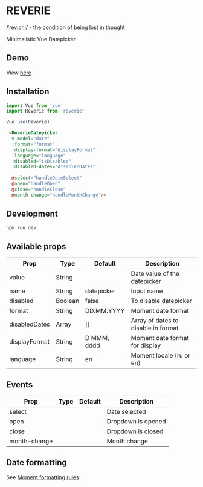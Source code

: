 # REVERIE

/ˈrev.ər.i/ - the condition of being lost in thought

Minimalistic Vue Datepicker

## Demo 
View [here](https://dist-vxwuxenrip.now.sh)

## Installation
```js
import Vue from 'vue'
import Reverie from 'reverie'

Vue.use(Reverie)
```

```html
 <ReverieDatepicker
  v-model="date"
  :format="format"
  :display-format="displayFormat"
  :language="language"
  :disabled="isDisabled"
  :disabled-dates="disabledDates"
  
  @select="handleDateSelect"
  @open="handleOpen"
  @close="handleClose"
  @month-change="handleMonthChange"/>
```
## Development

```bash
npm run dev

```

## Available props

| Prop                          | Type            | Default     | Description                              |
|-------------------------------|-----------------|-------------|------------------------------------------|
| value                         | String          |             | Date value of the datepicker             |
| name                          | String          | datepicker  | Input name                               |
| disabled                      | Boolean         | false       | To disable datepicker                    |
| format                        | String          | DD.MM.YYYY  | Moment date format                       |
| disabledDates                 | Array           | []          | Array of dates to disable in format      |
| displayFormat                 | String          | D MMM, dddd | Moment date format for display           |
| language                      | String          | en          | Moment locale (ru or en)                 |

## Events

| Prop                          | Type            | Default     | Description                              |
|-------------------------------|-----------------|-------------|------------------------------------------|
| select                        |                 |             | Date selected                            |
| open                          |                 |             | Dropdown is opened                       |
| close                         |                 |             | Dropdown is closed                       |
| month-change                  |                 |             | Month change                             |

## Date formatting

See [Moment formatting rules](https://momentjs.com/docs/#/displaying/format/)